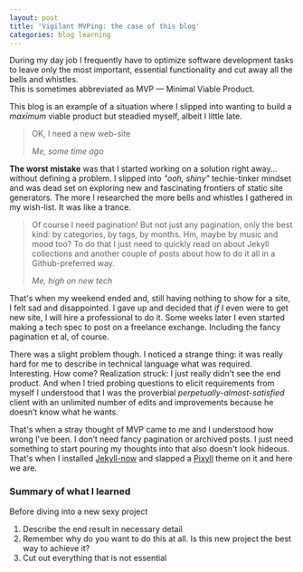 ```yaml
---
layout: post
title: 'Vigilant MVPing: the case of this blog'
categories: blog learning
---
```


During my day job I frequently have to optimize software development tasks to
leave only the most important, essential functionality and cut away all the bells and whistles.  
This is sometimes abbreviated as MVP — Minimal Viable Product.  

  
This blog is an example of a situation where I slipped into wanting to build a _maximum_ viable product but steadied myself, albeit I little late.  


<blockquote>
  <p>
    OK, I need a new web-site
  </p>
  <footer><cite>Me, some time ago</cite></footer>
</blockquote>

**The worst mistake** was that I started working on a solution right away... without defining a problem. I slipped into _"ooh, shiny"_ techie-tinker mindset and was dead set on exploring new and fascinating frontiers of static site generators. The more I researched the more bells and whistles I gathered in my wish-list. It was like a trance.

<blockquote>
  <p>
    Of course I need pagination! But not just any pagination, only the best kind: by categories, by tags, by months. Hm, maybe by music and mood too?  
	To do that I just need to quickly read on about Jekyll collections and another couple of posts about how to do it all in a Github-preferred way.
  </p>
  <footer><cite>Me, high on new tech</cite></footer>
</blockquote>




That's when my weekend ended and, still having nothing to show for a site, I felt sad and disappointed. I gave up and decided that _if_ I even were to get new site, I will hire a professional to do it.
Some weeks later I even started making a tech spec to post on a freelance exchange. Including the fancy pagination et al, of course.  

There was a slight problem though. I noticed a strange thing: it was really hard for me to describe in technical language what was required. Interesting. How come? 
Realization struck: I just really didn't see the end product. And when I tried probing questions to elicit requirements from myself I understood that I was the proverbial _perpetually-almost-satisfied_ client with an unlimited number of edits and improvements because he doesn’t know what he wants.


That's when a stray thought of MVP came to me and I understood how wrong I've been.
I don’t need fancy pagination or archived posts. I just need something to start pouring my thoughts into that also doesn't look hideous.
That's when I installed [Jekyll-now](https://github.com/barryclark/jekyll-now) and slapped a [Pixyll](https://github.com/johnotander/pixyll) theme on it and here we are.


### Summary of what I learned

Before diving into a new sexy project
1. Describe the end result in necessary detail 
1. Remember why do you want to do this at all. Is this new project the best way to achieve it?
1. Cut out everything that is not essential
